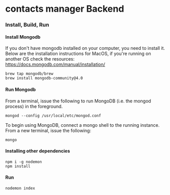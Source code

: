 # contacts manager Backend

### Install, Build, Run

#### Install Mongodb
If you don't have mongodb installed on your computer, you need to install it. 
Below are the installation instructions for MacOS, if you're running on another OS check the resources: https://docs.mongodb.com/manual/installation/
```
brew tap mongodb/brew
brew install mongodb-community@4.0
````

#### Run Mongodb

From a terminal, issue the following to run MongoDB (i.e. the mongod process) in the foreground.
```
mongod --config /usr/local/etc/mongod.conf
```

To begin using MongoDB, connect a mongo shell to the running instance. From a new terminal, issue the following:

```
mongo
```


#### Installing other dependencies
```
npm i -g nodemon
npm install
```
#### Run

````
nodemon index
````
